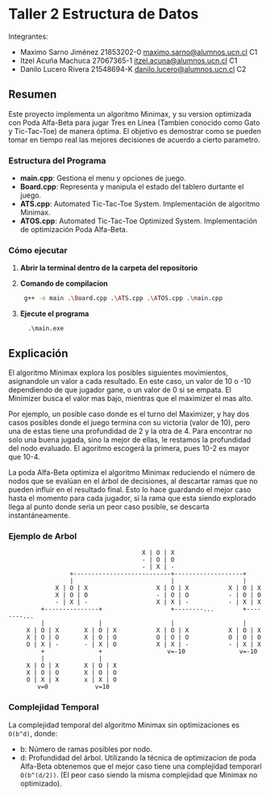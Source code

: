 # Taller 2 Estructura de Datos
Integrantes: 
* Maximo Sarno Jiménez  21853202-0  maximo.sarno@alumnos.ucn.cl  C1
* Itzel Acuña Machuca   27067365-1  itzel.acuna@alumnos.ucn.cl   C1
* Danilo Lucero Rivera  21548694-K  danilo.lucero@alumnos.ucn.cl C2

## Resumen

Este proyecto implementa un algoritmo Minimax, y su version optimizada con Poda Alfa-Beta para jugar Tres en Línea (Tambien conocido como Gato y Tic-Tac-Toe) de manera óptima. El objetivo es demostrar como se pueden tomar en tiempo real las mejores decisiones de acuerdo a cierto parametro.

### Estructura del Programa
- **main.cpp**: Gestiona el menu y opciones de juego.
- **Board.cpp**: Representa y manipula el estado del tablero durtante el juego.
- **ATS.cpp**: Automated Tic-Tac-Toe System. Implementación de algoritmo Minimax.
- **ATOS.cpp**: Automated Tic-Tac-Toe Optimized System. Implementación de optimización Poda Alfa-Beta.

### Cómo ejecutar
1. **Abrir la terminal dentro de la carpeta del repositorio**

2. **Comando de compilacion**
   ```bash
    g++ -o main .\Board.cpp .\ATS.cpp .\ATOS.cpp .\main.cpp
   ```
3. **Ejecute el programa**
    ```
      .\main.exe
    ```

## Explicación
El algoritmo Minimax explora los posibles siguientes movimientos, asignandole un valor a cada resultado. En este caso, un valor de 10 o -10 dependiendo de que jugador gane, o un valor de 0 si se empata. El Minimizer busca el valor mas bajo, mientras que el maximizer el mas alto.

Por ejemplo, un posible caso donde es el turno del Maximizer, y hay dos casos posibles donde el juego termina con su victoria (valor de 10), pero una de estas tiene una profundidad de 2 y la otra de 4. Para encontrar no solo una buena jugada, sino la mejor de ellas, le restamos la profundidad del nodo evaluado. El agoritmo escogerá la primera, pues 10-2 es mayor que 10-4.

La poda Alfa-Beta optimiza el algoritmo Minimax reduciendo el número de nodos que se evalúan en el árbol de decisiones, al descartar ramas que no pueden influir en el resultado final. Esto lo hace guardando el mejor caso hasta el momento para cada jugador, si la rama que esta siendo explorado llega al punto donde seria un peor caso posible, se descarta instantáneamente.

### Ejemplo de Arbol

```
                                     X | O | X
                                     - | O | O
                                     - | X | -
                 +---------------------------+-------------------+
                 |                           |                   |
             X | O | X                   X | O | X           X | O | X
             X | O | O                   - | O | O           - | O | O
             - | X | -                   X | X | -           - | X | X
         +---------------+                   +--------...        +--------...
         |               |                   |                   |
     X | O | X       X | O | X           X | O | X           X | O | X
     X | O | O       X | O | O           O | O | O           O | O | O
     O | X | -       - | X | O           X | X | -           - | X | X
         +               +                  v=-10               v=-10    
         |               |   
     X | O | X       X | O | X  
     X | O | O       X | O | O  
     O | X | X       x | X | O  
        v=0             v=10
```

### Complejidad Temporal

La complejidad temporal del algoritmo Minimax sin optimizaciones es	``` O(b^d) ```, donde:
- b: Número de ramas posibles por nodo.
- d: Profundidad del árbol.
Utilizando la técnica de optimizacion de poda Alfa-Beta obtenemos que el mejor caso tiene una complejidad temporarl ``` O(b^(d/2)) ```. (El peor caso siendo la misma complejidad que Minimax no optimizado).